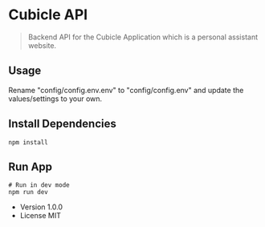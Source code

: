 # Cubicle API

> Backend API for the Cubicle Application which is a personal assistant website.

## Usage

Rename "config/config.env.env" to "config/config.env" and update the values/settings to your own.

## Install Dependencies

```
npm install

```

## Run App

```
# Run in dev mode
npm run dev
```

- Version 1.0.0
- License MIT
